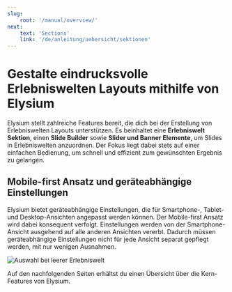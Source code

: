```yaml
---
slug:
    root: '/manual/overview/'
next:
    text: 'Sections'
    link: '/de/anleitung/uebersicht/sektionen'
---
```


# Gestalte eindrucksvolle Erlebniswelten Layouts mithilfe von Elysium
Elysium stellt zahlreiche Features bereit, die dich bei der Erstellung von Erlebniswelten Layouts unterstützen. Es beinhaltet eine **Erlebniswelt Sektion**, einen **Slide Builder** sowie **Slider und Banner Elemente**, um Slides in Erlebniswelten anzuordnen. Der Fokus liegt dabei stets auf einer einfachen Bedienung, um schnell und effizient zum gewünschten Ergebnis zu gelangen.

## Mobile-first Ansatz und geräteabhängige Einstellungen
Elysium bietet geräteabhängige Einstellungen, die für Smartphone-, Tablet- und Desktop-Ansichten angepasst werden können. Der Mobile-first Ansatz wird dabei konsequent verfolgt. Einstellungen werden von der Smartphone-Ansicht ausgehend auf alle anderen Ansichten vererbt. Dadurch müssen geräteabhängige Einstellungen nicht für jede Ansicht separat gepflegt werden, mit nur wenigen Ausnahmen.

<Grid>
    <Column :cols="{xs: 12, sm: 6, 'xl': 4}">
        <Image src="placeholder.svg" alt="Auswahl bei leerer Erlebniswelt"
        :lazy="false" />
    </Column>
</Grid>


Auf den nachfolgenden Seiten erhältst du einen Übersicht über die Kern-Features von Elysium.